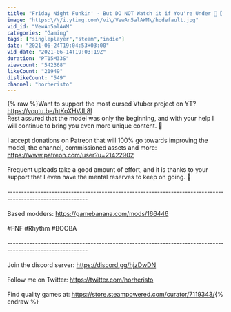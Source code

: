 ```yaml
---
title: "Friday Night Funkin' - But DO NOT Watch it if You're Under 🔞【 FNF HD Mod Showcase 】"
image: "https:\/\/i.ytimg.com\/vi\/VewAn5alAWM\/hqdefault.jpg"
vid_id: "VewAn5alAWM"
categories: "Gaming"
tags: ["singleplayer","steam","indie"]
date: "2021-06-24T19:04:53+03:00"
vid_date: "2021-06-14T19:03:19Z"
duration: "PT15M33S"
viewcount: "542368"
likeCount: "21949"
dislikeCount: "549"
channel: "horheristo"
---
```

{% raw %}Want to support the most cursed Vtuber project on YT? <a rel="nofollow" target="blank" href="https://youtu.be/htKoXHVJL8I">https://youtu.be/htKoXHVJL8I</a><br />Rest assured that the model was only the beginning, and with your help I will continue to bring you even more unique content. 💪<br /><br />I accept donations on Patreon that will 100% go towards improving the model, the channel, commissioned assets and more: <a rel="nofollow" target="blank" href="https://www.patreon.com/user?u=21422902">https://www.patreon.com/user?u=21422902</a><br /><br />Frequent uploads take a good amount of effort, and it is thanks to your support that I even have the mental reserves to keep on going. 🙇<br /><br />-----------------------------------------------------------------------------------------------------------<br /><br />Based modders: <a rel="nofollow" target="blank" href="https://gamebanana.com/mods/166446">https://gamebanana.com/mods/166446</a><br /><br />#FNF #Rhythm #BOOBA<br /><br />-----------------------------------------------------------------------------------------------------------<br /><br />Join the discord server: <a rel="nofollow" target="blank" href="https://discord.gg/hjzDwDN">https://discord.gg/hjzDwDN</a><br /><br />Follow me on Twitter: <a rel="nofollow" target="blank" href="https://twitter.com/horheristo">https://twitter.com/horheristo</a><br /><br />Find quality games at: <a rel="nofollow" target="blank" href="https://store.steampowered.com/curator/7119343/">https://store.steampowered.com/curator/7119343/</a>{% endraw %}
